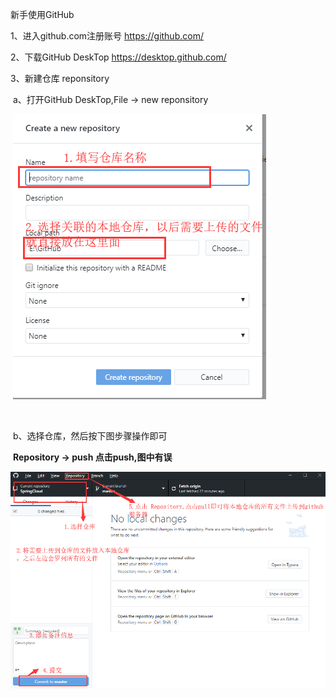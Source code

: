 新手使用GitHub

1、进入github.com注册账号 https://github.com/

2、下载GitHub DeskTop https://desktop.github.com/

3、新建仓库 reponsitory

​	a、打开GitHub DeskTop,File -> new reponsitory

​	![1571831544159](images/1571831544159.png)

​	

​	b、选择仓库，然后按下图步骤操作即可

​	**Repository -> push 点击push,图中有误**

![1571831426298](images/1571831426298.png)




